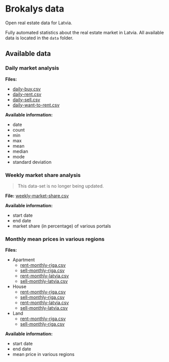 # Brokalys data

Open real estate data for Latvia.

Fully automated statistics about the real estate market in Latvia. All available data is located in the `data` folder.

## Available data

### Daily market analysis
**Files:** 
- [daily-buy.csv](/data/daily-buy.csv)
- [daily-rent.csv](/data/daily-rent.csv)
- [daily-sell.csv](/data/daily-sell.csv)
- [daily-want-to-rent.csv](/data/daily-want-to-rent.csv)

**Available information:**
- date
- count
- min
- max
- mean
- median
- mode
- standard deviation

### Weekly market share analysis
> This data-set is no longer being updated.

**File:** [weekly-market-share.csv](/data/weekly-market-share.csv)

**Available information:**
- start date
- end date
- market share (in percentage) of various portals

### Monthly mean prices in various regions
**Files:**
- Apartment
  - [rent-monthly-riga.csv](/data/apartment/rent-monthly-riga.csv)
  - [sell-monthly-riga.csv](/data/apartment/sell-monthly-riga.csv)
  - [rent-monthly-latvia.csv](/data/apartment/rent-monthly-latvia.csv)
  - [sell-monthly-latvia.csv](/data/apartment/sell-monthly-latvia.csv)
- House
  - [rent-monthly-riga.csv](/data/house/rent-monthly-riga.csv)
  - [sell-monthly-riga.csv](/data/house/sell-monthly-riga.csv)
  - [rent-monthly-latvia.csv](/data/house/rent-monthly-latvia.csv)
  - [sell-monthly-latvia.csv](/data/house/sell-monthly-latvia.csv)
- Land
  - [rent-monthly-riga.csv](/data/land/rent-monthly-riga.csv)
  - [sell-monthly-riga.csv](/data/land/sell-monthly-riga.csv)

**Available information:**
- start date
- end date
- mean price in various regions
